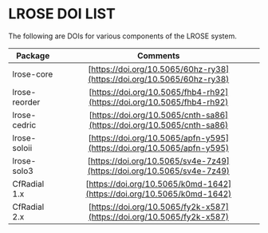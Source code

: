# LROSE DOI LIST

The following are DOIs for various components of the LROSE system.

| Package       | Comments      |
| ------------- |:-------------:|
| lrose-core    | [https://doi.org/10.5065/60hz-ry38](https://doi.org/10.5065/60hz-ry38) |
| lrose-reorder | [https://doi.org/10.5065/fhb4-rh92](https://doi.org/10.5065/fhb4-rh92) |
| lrose-cedric  | [https://doi.org/10.5065/cnth-sa86](https://doi.org/10.5065/cnth-sa86) |
| lrose-soloii  | [https://doi.org/10.5065/apfn-y595](https://doi.org/10.5065/apfn-y595) |
| lrose-solo3   | [https://doi.org/10.5065/sv4e-7z49](https://doi.org/10.5065/sv4e-7z49) |
| CfRadial 1.x  | [https://doi.org/10.5065/k0md-1642](https://doi.org/10.5065/k0md-1642) |
| CfRadial 2.x  | [https://doi.org/10.5065/fy2k-x587](https://doi.org/10.5065/fy2k-x587) |


